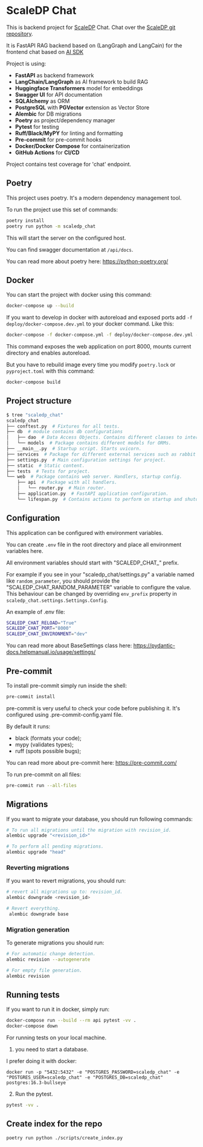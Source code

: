 # ScaleDP Chat

This is backend project for [ScaleDP](https://stabrise.com/scaledp/) Chat.
Chat over the [ScaleDP git repository](https://github.com/StabRise/ScaleDP/).

It is FastAPI RAG backend based on (LangGraph and LangCain) for the frontend
chat based on [AI SDK](https://sdk.vercel.ai/)

Project is using:
 - **FastAPI** as backend framework
 - **LangChain/LangGraph** as AI framework to build RAG
 - **Huggingface Transformers** model for embeddings
 - **Swagger UI** for API documentation
 - **SQLAlchemy** as ORM
 - **PostgreSQL** with **PGVector** extension as Vector Store
 - **Alembic** for DB migrations
 - **Poetry** as project/dependency manager
 - **Pytest** for testing
 - **Ruff/Black/MyPY** for linting and formatting
 - **Pre-commit** for pre-commit hooks
 - **Docker/Docker Compose** for containerization
 - **GitHub Actions** for **CI/CD**

Project contains test coverage for 'chat' endpoint.

## Poetry

This project uses poetry. It's a modern dependency management
tool.

To run the project use this set of commands:

```bash
poetry install
poetry run python -m scaledp_chat
```

This will start the server on the configured host.

You can find swagger documentation at `/api/docs`.

You can read more about poetry here: https://python-poetry.org/

## Docker

You can start the project with docker using this command:

```bash
docker-compose up --build
```

If you want to develop in docker with autoreload and exposed ports add `-f deploy/docker-compose.dev.yml` to your docker command.
Like this:

```bash
docker-compose -f docker-compose.yml -f deploy/docker-compose.dev.yml --project-directory . up --build
```

This command exposes the web application on port 8000, mounts current directory and enables autoreload.

But you have to rebuild image every time you modify `poetry.lock` or `pyproject.toml` with this command:

```bash
docker-compose build
```

## Project structure

```bash
$ tree "scaledp_chat"
scaledp_chat
├── conftest.py  # Fixtures for all tests.
├── db  # module contains db configurations
│   ├── dao  # Data Access Objects. Contains different classes to interact with database.
│   └── models  # Package contains different models for ORMs.
├── __main__.py  # Startup script. Starts uvicorn.
├── services  # Package for different external services such as rabbit or redis etc.
├── settings.py  # Main configuration settings for project.
├── static  # Static content.
├── tests  # Tests for project.
└── web  # Package contains web server. Handlers, startup config.
    ├── api  # Package with all handlers.
    │   └── router.py  # Main router.
    ├── application.py  # FastAPI application configuration.
    └── lifespan.py  # Contains actions to perform on startup and shutdown.
```

## Configuration

This application can be configured with environment variables.

You can create `.env` file in the root directory and place all
environment variables here. 

All environment variables should start with "SCALEDP_CHAT_" prefix.

For example if you see in your "scaledp_chat/settings.py" a variable named like
`random_parameter`, you should provide the "SCALEDP_CHAT_RANDOM_PARAMETER" 
variable to configure the value. This behaviour can be changed by overriding `env_prefix` property
in `scaledp_chat.settings.Settings.Config`.

An example of .env file:
```bash
SCALEDP_CHAT_RELOAD="True"
SCALEDP_CHAT_PORT="8000"
SCALEDP_CHAT_ENVIRONMENT="dev"
```

You can read more about BaseSettings class here: https://pydantic-docs.helpmanual.io/usage/settings/

## Pre-commit

To install pre-commit simply run inside the shell:
```bash
pre-commit install
```

pre-commit is very useful to check your code before publishing it.
It's configured using .pre-commit-config.yaml file.

By default it runs:
* black (formats your code);
* mypy (validates types);
* ruff (spots possible bugs);


You can read more about pre-commit here: https://pre-commit.com/

To run pre-commit on all files:
```bash
pre-commit run --all-files
```

## Migrations

If you want to migrate your database, you should run following commands:
```bash
# To run all migrations until the migration with revision_id.
alembic upgrade "<revision_id>"

# To perform all pending migrations.
alembic upgrade "head"
```

### Reverting migrations

If you want to revert migrations, you should run:
```bash
# revert all migrations up to: revision_id.
alembic downgrade <revision_id>

# Revert everything.
 alembic downgrade base
```

### Migration generation

To generate migrations you should run:
```bash
# For automatic change detection.
alembic revision --autogenerate

# For empty file generation.
alembic revision
```


## Running tests

If you want to run it in docker, simply run:

```bash
docker-compose run --build --rm api pytest -vv .
docker-compose down
```

For running tests on your local machine.
1. you need to start a database.

I prefer doing it with docker:
```
docker run -p "5432:5432" -e "POSTGRES_PASSWORD=scaledp_chat" -e "POSTGRES_USER=scaledp_chat" -e "POSTGRES_DB=scaledp_chat" postgres:16.3-bullseye
```


2. Run the pytest.
```bash
pytest -vv .
```

## Create index for the repo

```bash
poetry run python ./scripts/create_index.py
```
